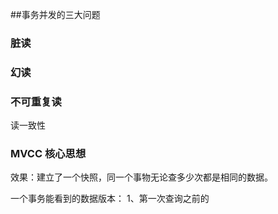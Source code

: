 ##事务并发的三大问题

### 脏读

### 幻读

### 不可重复读
读一致性


### MVCC 核心思想
效果：建立了一个快照，同一个事物无论查多少次都是相同的数据。

一个事务能看到的数据版本：
1、第一次查询之前的